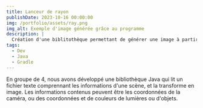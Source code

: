 ```yaml
---
title: Lanceur de rayon
publishDate: 2023-10-16 00:00:00
img: /portfolio/assets/ray.png
img_alt: Exemple d'image générée grâce au programme
description: |
  Création d'une biblitothèque permettant de générer une image à partir d'un fichier texte qui calcule les rayons de lumières.
tags:
  - Dev
  - Java
  - Gradle
---
```


En groupe de 4, nous avons développé une bibliothèque Java qui lit un fichier texte comprennant les informations d'une scène, et la transforme en image. Les informations contenus peuvent être les coordonnées de la caméra, ou des coordonnées et de couleurs de lumières ou d'objets.